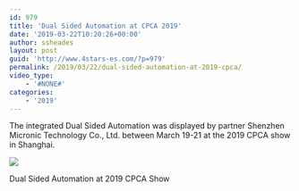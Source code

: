 ```yaml
---
id: 979
title: 'Dual Sided Automation at CPCA 2019'
date: '2019-03-22T10:20:26+00:00'
author: ssheades
layout: post
guid: 'http://www.4stars-es.com/?p=979'
permalink: /2019/03/22/dual-sided-automation-at-2019-cpca/
video_type:
    - '#NONE#'
categories:
    - '2019'
---
```


The integrated Dual Sided Automation was displayed by partner Shenzhen Micronic Technology Co., Ltd. between March 19-21 at the 2019 CPCA show in Shanghai.

![](http://www.4stars-es.com/wp-content/uploads/2019/08/2019-CPCA_2-1024x768.jpg) <figcaption>Dual Sided Automation at 2019 CPCA Show</figcaption>
